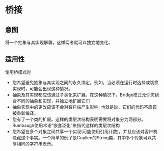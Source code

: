 ﻿# 桥接

## 意图
将一个抽象与其实现解耦，这样两者就可以独立地变化。

## 适用性
使用桥模式时
- 您希望避免抽象与其实现之间的永久绑定。例如，当必须在运行时选择或切换实现时，可能会出现这种情况。
- 抽象及其实现都应该通过子类化来扩展。在这种情况下，Bridge模式允许您组合不同的抽象和实现，并独立地扩展它们
- 抽象实现中的更改应该不会对客户端产生影响; 也就是说，它们的代码不应该被重新编译。
- 您有了一个类的扩展。这样的类层次结构表明需要将对象分为两部分。Rumbaugh使用术语“嵌套泛化”来指代这样的类层次结构
- 您希望在多个对象之间共享一个实现(可能使用引用计数)，并且应该对客户机隐藏这个事实。一个简单的例子是Coplien的String类，其中多个对象可以共享相同的字符串表示。